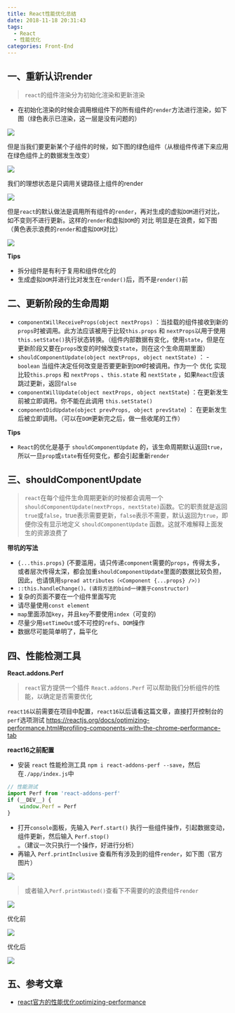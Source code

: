 ```yaml
---
title: React性能优化总结
date: 2018-11-18 20:31:43
tags: 
  - React
  - 性能优化
categories: Front-End
---
```


## 一、重新认识render

> `react`的组件渲染分为初始化渲染和更新渲染

- 在初始化渲染的时候会调用根组件下的所有组件的`render`方法进行渲染，如下图（绿色表示已渲染，这一层是没有问题的）

![](http://img1.tuicool.com/E36rYz3.jpg)

但是当我们要更新某个子组件的时候，如下图的绿色组件（从根组件传递下来应用在绿色组件上的数据发生改变）

![](http://img2.tuicool.com/vuIziiQ.jpg)

我们的理想状态是只调用关键路径上组件的render

![](http://img1.tuicool.com/ria6ZrU.jpg)

但是`react`的默认做法是调用所有组件的`render`，再对生成的虚拟`DOM`进行对比，如不变则不进行更新。这样的`render`和虚拟`DOM`的 对比 明显是在浪费，如下图（黄色表示浪费的`render`和虚拟`DOM`对比）

![](http://img1.tuicool.com/ZVv2qqB.jpg)

**Tips**

- 拆分组件是有利于复用和组件优化的
- 生成虚拟`DOM`并进行比对发生在`render()`后，而不是`render()`前

## 二、更新阶段的生命周期

- `componentWillReceiveProps(object nextProps)` ：当挂载的组件接收到新的`props`时被调用。此方法应该被用于比较`this.props` 和 `nextProps`以用于使用`this.setState()`执行状态转换。（组件内部数据有变化，使用`state`，但是在更新阶段又要在`props`改变的时候改变`state`，则在这个生命周期里面）
- `shouldComponentUpdate(object nextProps, object nextState)` ： -`boolean` 当组件决定任何改变是否要更新到`DOM`时被调用。作为一个 优化 实现比较`this.props` 和 `nextProps` 、`this.state` 和 `nextState` ，如果`React`应该跳过更新，返回`false`
- `componentWillUpdate(object nextProps, object nextState`) ：在更新发生前被立即调用。你不能在此调用 `this.setState()`
- `componentDidUpdate(object prevProps, object prevState`) ： 在更新发生后被立即调用。（可以在`DOM`更新完之后，做一些收尾的工作）

**Tips**

- `React`的优化是基于 `shouldComponentUpdate` 的，该生命周期默认返回`true`，所以一旦`prop`或`state`有任何变化，都会引起重新`render`

## 三、shouldComponentUpdate

> `react`在每个组件生命周期更新的时候都会调用一个`shouldComponentUpdate(nextProps, nextState)`函数。它的职责就是返回`true`或`false`，true表示需要更新，`false`表示不需要，默认返回为`true`，即便你没有显示地定义 `shouldComponentUpdate` 函数。这就不难解释上面发生的资源浪费了

**带坑的写法**

- `{...this.props}` (不要滥用，请只传递`component`需要的`props`，传得太多，或者层次传得太深，都会加重`shouldComponentUpdate`里面的数据比较负担，因此，也请慎用`spread attributes（<Component {...props} />）)`
- `::this.handleChange()。(请将方法的bind一律置于constructor)`
- 复杂的页面不要在一个组件里面写完
- 请尽量使用`const element`
- `map`里面添加`key`，并且`key`不要使用`index`（可变的)
- 尽量少用`setTimeOut`或不可控的`refs`、`DOM`操作
- 数据尽可能简单明了，扁平化

## 四、性能检测工具

**React.addons.Perf**

> `react`官方提供一个插件 `React.addons.Perf` 可以帮助我们分析组件的性能，以确定是否需要优化

`react16`以前需要在项目中配置，`react16`以后请看这篇文章，直接打开控制台的`perf`选项测试 https://reactjs.org/docs/optimizing-performance.html#profiling-components-with-the-chrome-performance-tab

**react16之前配置**

- 安装 `react` 性能检测工具 `npm i react-addons-perf --save`，然后在`./app/index.js`中

```javascript
// 性能测试
import Perf from 'react-addons-perf'
if (__DEV__) {
    window.Perf = Perf
}
```

- 打开`console`面板，先输入 `Perf.start()` 执行一些组件操作，引起数据变动，组件更新，然后输入 `Perf.stop()` 。（建议一次只执行一个操作，好进行分析）
- 再输入 `Perf.printInclusive` 查看所有涉及到的组件`render`，如下图（官方图片）

![](http://img2.tuicool.com/vUNZnyU.png)

> 或者输入`Perf.printWasted()`查看下不需要的的浪费组件`render`

![](http://img0.tuicool.com/IB32EjE.png)

优化前

![](http://img2.tuicool.com/Ffmu2qf.png)

优化后

![](http://img2.tuicool.com/uQ7nae2.png!web)


## 五、参考文章

- [react官方的性能优化optimizing-performance](https://reactjs.org/docs/optimizing-performance.html#profiling-components-with-the-chrome-performance-tab)

